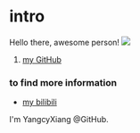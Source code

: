 <html>
  <head>
    <title>welcome to YangcyXiang's blog</title>
  </head>
  <body>
    <h1>
      intro
    </h1>
    Hello there, awesome person!
    <img src="https://avatars2.githubusercontent.com/u/45559266?s=400&u=1ca25595c62f39ac8de2629435cfcf36afbf2059&v=4">
    <ol>
      <li><a href="https://github.com/YangcyXiang">my GitHub</a></li>
    </ol>
    <h3>to find more information</h3>
    <ul>
      <li><a href="https://space.bilibili.com/115085078">my bilibili</a></li>
    </ul>
    I'm YangcyXiang @GitHub.
  </body>
</html>
